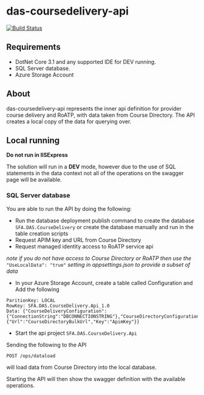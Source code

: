 # das-coursedelivery-api

[![Build Status](https://dev.azure.com/sfa-gov-uk/Digital%20Apprenticeship%20Service/_apis/build/status/das-coursedelivery-api?branchName=master)](https://dev.azure.com/sfa-gov-uk/Digital%20Apprenticeship%20Service/_build/latest?definitionId=2243&branchName=master)


## Requirements

- DotNet Core 3.1 and any supported IDE for DEV running.
- SQL Server database.
- Azure Storage Account

## About

das-coursedelivery-api represents the inner api definition for provider course delivery and RoATP, with data taken from Course Directory. The API creates a local copy of the data for querying over.

## Local running

**Do not run in IISExpress**

The solution will run in a **DEV** mode, however due to the use of SQL statements in the data context not all of the operations on the swagger page will be available.

### SQL Server database
You are able to run the API by doing the following:

* Run the database deployment publish command to create the database ```SFA.DAS.CourseDelivery``` or create the database manually and run in the table creation scripts
* Request APIM key and URL from Course Directory
* Request managed identity access to RoATP service api

 *note if you do not have access to Course Directory or RoATP then use the* ```"UseLocalData": "true"``` *setting in appsettings.json to provide a subset of data*   
* In your Azure Storage Account, create a table called Configuration and Add the following
```
ParitionKey: LOCAL
RowKey: SFA.DAS.CourseDelivery.Api_1.0
Data: {"CourseDeliveryConfiguration":{"ConnectionString":"DBCONNECTIONSTRING"},"CourseDirectoryConfiguration":{"Url":"CourseDirectoryBulkUrl","Key":"ApimKey"}}
```

* Start the api project ```SFA.DAS.CourseDelivery.Api```

Sending the following to the API

```POST /ops/dataload```

will load data from Course Directory into the local database.

Starting the API will then show the swagger definition with the available operations.